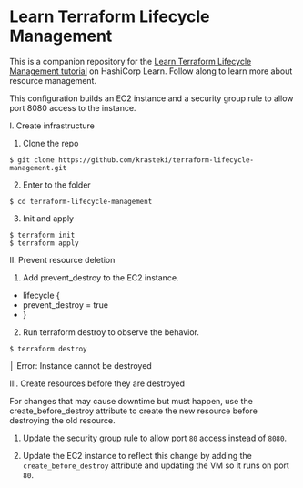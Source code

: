 # Learn Terraform Lifecycle Management

This is a companion repository for the [Learn Terraform Lifecycle Management tutorial](https://learn.hashicorp.com/tutorials/terraform/resource-lifecycle) on HashiCorp Learn. Follow along to learn more about resource management.

This configuration builds an EC2 instance and a security group rule to allow port 8080 access to the instance.

I. Create infrastructure

1. Clone the repo
```
$ git clone https://github.com/krasteki/terraform-lifecycle-management.git
```

2. Enter to the folder
```
$ cd terraform-lifecycle-management
```

3. Init and apply
```
$ terraform init
$ terraform apply
```

II. Prevent resource deletion

1. Add prevent_destroy to the EC2 instance.

+ lifecycle {
+   prevent_destroy = true
+ }

2. Run terraform destroy to observe the behavior.

```
$ terraform destroy
```

│ Error: Instance cannot be destroyed

III. Create resources before they are destroyed

For changes that may cause downtime but must happen, use the create_before_destroy attribute to create the new resource before destroying the old resource.

1. Update the security group rule to allow port `80` access instead of `8080`.

2. Update the EC2 instance to reflect this change by adding the `create_before_destroy` attribute and updating the VM so it runs on port `80`.

